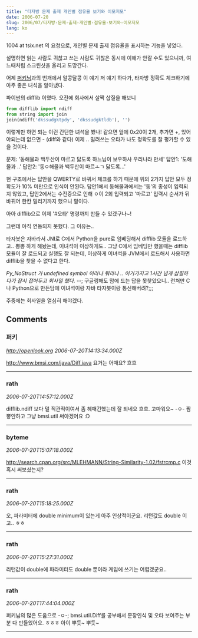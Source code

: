 ```yaml
---
title: "타자방 문제 출제 개인별 점유율 보기와 이모저모"
date: 2006-07-20
slug: 2006/07/타자방-문제-출제-개인별-점유율-보기와-이모저모
lang: ko
---
```


1004 at tsix.net 의 요청으로,
개인별 문제 출제 점유율을 표시하는 기능을 넣었다.

설명하면 읽는 사람도 귀찮고 쓰는 사람도 귀찮은 동시에
이해가 안갈 수도 있으니까, 여느때처럼 스크린샷을 올리고 도망간다.

어제 [퍼키님](http://openlook.org/blog/)과의 번개에서 알콩달콩 이 얘기 저 얘기 하다가, 타자방 정확도 체크하기에 아주 좋은 녀석을 알아냈다.

파이썬의 difflib 이였다. 오전에 회사에서 살짝 삽질을 해보니

```python
from difflib import ndiff
from string import join
join(ndiff('dkssudgktpdy', 'dkssudgktldb'), '')
```

이렇게만 하면 되는 이런 간단한 녀석을 봤나!
같으면 앞에 0x20이 2개, 추가면 +, 있어야되는데 없으면 - (diff와 같다)
이제 .. 밀려쓰는 오타가 나도 정확도를 잘 평가할 수 있을 것이다.

문제: '동해물과 백두산이 마르고 닳도록 하느님이 보우하사 우리나라 만세'
답안1: '도해물과 ..'
답안2: '동ㅇ해물과 백두산이 마르ㅗㄱ 닳도록...'

현 구조에서는 답안을 QWERTY로 바꿔서 체크를 하기 때문에 위의 
2가지 답안 모두 정확도가 10% 미만으로 인식이 안된다. 
답안1에서 동해물과에서는 '동'의 종성이 입력되지 않았고,
답안2에서는 수전증으로 인해 ㅇ이 2회 입력되고 '마르고' 입력시
순서가 뒤바뀌어 한칸 밀리기까지 했으니 말이다.

아아 difflib으로 이제 '#오타' 명령까지 만들 수 있겠구나~! 

그런데 아직 연동되지 못했다. 그 이유는..

타자봇은 자바라서 JNI로 C에서 Python을 pure로 임베딩해서 difflib 모듈을
로드하고.. 뽕뽕 하게 해놨는데, 이녀석이 이상하게도.. 그냥 C에서 임베딩만
했을때는 difflib 모듈이 잘 로드되고 실행도 잘 되는데, 이상하게 이녀석을
JVM에서 로드해서 사용하면 difflib을 찾을 수 없다고 한다. 

_Py_NoStruct 가 undefined symbol 이라나 뭐라나 .. 이거가지고 
1시간 넘게 삽질하다가 잠시 접어두고 회사일 했다. -_-;
구글링해도 맘에 드는 답을 못찾았으니.. 
런쳐만 C나 Python으로 만든담에 이녀석이랑 자바 타자봇이랑 통신해버려?;;;

주중에는 회사일을 열심히 해야겠다.

## Comments

### 퍼키
*http://openlook.org*
*2006-07-20T14:13:34.000Z*

http://www.bmsi.com/java/Diff.java  요거는 어때요? 흐흐

---

### rath
*2006-07-20T14:57:12.000Z*

difflib.ndiff 보다 덜 직관적이여서 좀 헤매긴했는데 잘 되네요 흐흐.
고마워요~ -ㅇ- 짬뽕안하고 그냥 bmsi.util 써야겠어요 :D

---

### byteme
*2006-07-20T15:07:18.000Z*

http://search.cpan.org/src/MLEHMANN/String-Similarity-1.02/fstrcmp.c 이것 혹시 써보셨는지?

---

### rath
*2006-07-20T15:18:25.000Z*

오, 파라미터에 double minimum이 있는게 아주 인상적이군요. 리턴값도 double 이고.. ㅎㅎ

---

### rath
*2006-07-20T15:27:31.000Z*

리턴값이 double에 파라미터도 double 뿐이라 게임에 쓰기는 어렵겠군요..

---

### rath
*2006-07-20T17:44:04.000Z*

퍼키님의 많은 도움으로 -ㅇ-; bmsi.util.Diff를 공부해서 문장인식 및 오타 보여주는 부분 다 만들었어요. ㅎㅎㅎ 아이 뿌듯~ 뿌듯~

---

